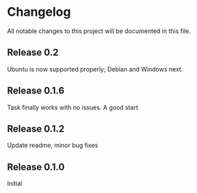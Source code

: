 # Changelog

All notable changes to this project will be documented in this file.

## Release 0.2

Ubuntu is now supported properly; Debian and Windows next. 

## Release 0.1.6

Task finally works with no issues. A good start

## Release 0.1.2

Update readme, minor bug fixes

## Release 0.1.0

Initial

